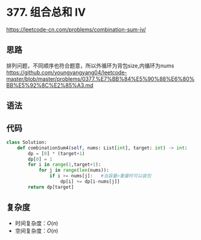 # 377. 组合总和 Ⅳ
https://leetcode-cn.com/problems/combination-sum-iv/
## 思路
排列问题，不同顺序也符合题意，所以外循环为背包size,内循环为nums
https://github.com/youngyangyang04/leetcode-master/blob/master/problems/0377.%E7%BB%84%E5%90%88%E6%80%BB%E5%92%8C%E2%85%A3.md
## 语法

## 代码
```python
class Solution:
    def combinationSum4(self, nums: List[int], target: int) -> int:
        dp = [0] * (target+1)
        dp[0] = 1
        for i in range(1,target+1):
            for j in range(len(nums)):
                if i >= nums[j]:   #当容量>重量时可以装包
                    dp[i] += dp[i-nums[j]]
        return dp[target]

```
## 复杂度
- 时间复杂度：$O(n)$ 
- 空间复杂度：$O(n)$
         